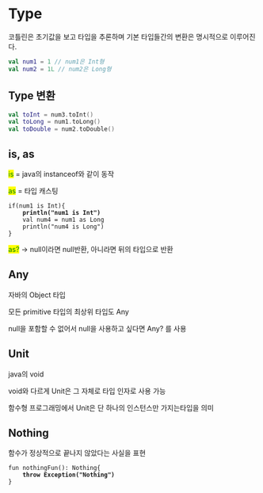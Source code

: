 # Type

&#x20;코틀린은 초기값을 보고 타입을 추론하며 기본 타입들간의 변환은 명시적으로 이루어진다.

```kotlin
val num1 = 1 // num1은 Int형
val num2 = 1L // num2은 Long형
```



## Type 변환

```kotlin
val toInt = num3.toInt()
val toLong = num1.toLong()
val toDouble = num2.toDouble()
```

## is, as

<mark style="color:green;">is</mark> = java의 instanceof와 같이 동작

<mark style="color:green;">as</mark> = 타입 캐스팅

<pre class="language-kotlin"><code class="lang-kotlin">if(num1 is Int){
<strong>    println("num1 is Int")
</strong>    val num4 = num1 as Long
    println("num4 is Long")
}</code></pre>

<mark style="color:green;">as?</mark> -> null이라면 null반환, 아니라면 뒤의 타입으로 반환



## Any

자바의 Object 타입

모든 primitive 타입의 최상위 타입도 Any

null을 포함할 수 없어서 null을   사용하고 싶다면 Any? 를 사용



## Unit

java의 void

void와 다르게 Unit은 그 자체로 타입 인자로 사용 가능

함수형 프로그래밍에서 Unit은 단 하나의 인스턴스만 가지는타입을 의미



## Nothing

함수가 정상적으로 끝나지 않았다는 사실을 표현

<pre class="language-kotlin"><code class="lang-kotlin">fun nothingFun(): Nothing{
<strong>    throw Exception("Nothing")
</strong>}</code></pre>





